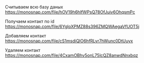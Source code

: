 

Считываем всю базу даных
https://monosnap.com/file/hOV19h6hlfWPsQ78OfJuiv6OhqsmPc

Получаем контакт по id
https://monosnap.com/file/6YgloXPMZ88s396ZMQWAegaVfUOT5j

Добавляем контакт
https://monosnap.com/file/cS1msdiQlO6hfRLyr7hWunc0DtUuyx

Удаляем контакт
https://monosnap.com/file/4CxamOBhv5onL75lcQZ8anwdNnxbqz



